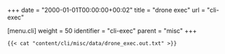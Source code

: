 +++
date = "2000-01-01T00:00:00+00:02"
title = "drone exec"
url = "cli-exec"

[menu.cli]
  weight = 50
  identifier = "cli-exec"
  parent = "misc"
+++

```text
{{< cat "content/cli/misc/data/drone_exec.out.txt" >}}
```
